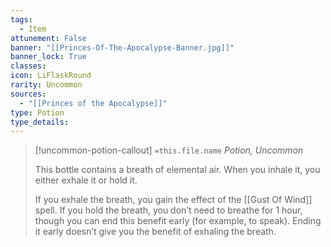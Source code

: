 ```yaml
---
tags:
  - Item
attunement: False
banner: "[[Princes-Of-The-Apocalypse-Banner.jpg]]"
banner_lock: True
classes:
icon: LiFlaskRound
rarity: Uncommon
sources:
  - "[[Princes of the Apocalypse]]"
type: Potion
type_details: 
---
```

>[!uncommon-potion-callout] `=this.file.name`
>*Potion, Uncommon*
>
>This bottle contains a breath of elemental air. When you inhale it, you either exhale it or hold it.
>
>If you exhale the breath, you gain the effect of the [[Gust Of Wind]] spell. If you hold the breath, you don’t need to breathe for 1 hour, though you can end this benefit early (for example, to speak). Ending it early doesn’t give you the benefit of exhaling the breath.
>
>
